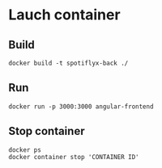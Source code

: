 # Lauch container

## Build
```
docker build -t spotiflyx-back ./
```
## Run
```
docker run -p 3000:3000 angular-frontend
```

## Stop container
```
docker ps
docker container stop 'CONTAINER ID'
```
